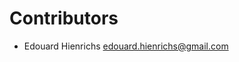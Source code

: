 # Contributors

- Edouard Hienrichs [edouard.hienrichs@gmail.com](mailto:edouard.hienrichs@gmail.com)
